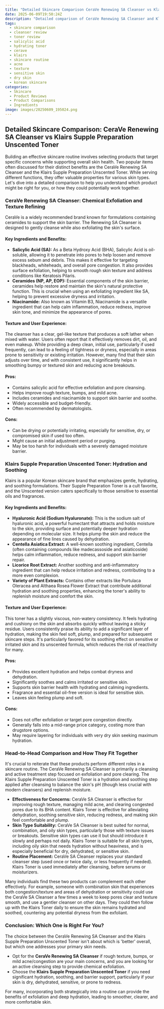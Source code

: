 ```yaml
---
title: "Detailed Skincare Comparison CeraVe Renewing SA Cleanser vs Klairs Supple Preparation Unscented Toner"
date: 2025-06-09T19:50:24Z
description: "Detailed comparison of CeraVe Renewing SA Cleanser and Klairs Supple Preparation Unscented Toner. Learn about ingredients, benefits, and best use cases for your skin type."
tags:
  - skincare comparison
  - cleanser review
  - toner review
  - salicylic acid
  - hydrating toner
  - cerave
  - klairs
  - skincare routine
  - acne
  - texture
  - sensitive skin
  - dry skin
  - korean skincare
categories:
  - Skincare
  - Product Reviews
  - Product Comparisons
  - Ingredients
image: images/20250609_195024.png
---
```


## Detailed Skincare Comparison: CeraVe Renewing SA Cleanser vs Klairs Supple Preparation Unscented Toner

Building an effective skincare routine involves selecting products that target specific concerns while supporting overall skin health. Two popular items often discussed for their distinct benefits are the CeraVe Renewing SA Cleanser and the Klairs Supple Preparation Unscented Toner. While serving different functions, they offer valuable properties for various skin types. Let's dive into a detailed comparison to help you understand which product might be right for you, or how they could potentially work together.

### CeraVe Renewing SA Cleanser: Chemical Exfoliation and Texture Refining

CeraVe is a widely recommended brand known for formulations containing ceramides to support the skin barrier. The Renewing SA Cleanser is designed to gently cleanse while also exfoliating the skin's surface.

#### Key Ingredients and Benefits:

*   **Salicylic Acid (SA):** As a Beta Hydroxy Acid (BHA), Salicylic Acid is oil-soluble, allowing it to penetrate into pores to help loosen and remove excess sebum and debris. This makes it effective for targeting blackheads, whiteheads, and overall pore congestion. It also provides surface exfoliation, helping to smooth rough skin texture and address conditions like Keratosis Pilaris.
*   **Ceramides (NP, AP, EOP):** Essential components of the skin barrier, ceramides help restore and maintain the skin's natural protective function. This is crucial when using an exfoliating ingredient like SA, helping to prevent excessive dryness and irritation.
*   **Niacinamide:** Also known as Vitamin B3, Niacinamide is a versatile ingredient that can help calm inflammation, reduce redness, improve skin tone, and minimize the appearance of pores.

#### Texture and User Experience:

The cleanser has a clear, gel-like texture that produces a soft lather when mixed with water. Users often report that it effectively removes dirt, oil, and even makeup. While providing a deep clean, initial use, particularly if used frequently, can lead to a feeling of tightness or dryness, especially in areas prone to sensitivity or existing irritation. However, many find that their skin adjusts over time, and with consistent use, it significantly helps in smoothing bumpy or textured skin and reducing acne breakouts.

#### Pros:

*   Contains salicylic acid for effective exfoliation and pore cleansing.
*   Helps improve rough texture, bumps, and mild acne.
*   Includes ceramides and niacinamide to support skin barrier and soothe.
*   Widely accessible and budget-friendly.
*   Often recommended by dermatologists.

#### Cons:

*   Can be drying or potentially irritating, especially for sensitive, dry, or compromised skin if used too often.
*   Might cause an initial adjustment period or purging.
*   May be too harsh for individuals with a severely damaged moisture barrier.

### Klairs Supple Preparation Unscented Toner: Hydration and Soothing

Klairs is a popular Korean skincare brand that emphasizes gentle, hydrating, and soothing formulations. Their Supple Preparation Toner is a cult favorite, and the Unscented version caters specifically to those sensitive to essential oils and fragrances.

#### Key Ingredients and Benefits:

*   **Hyaluronic Acid (Sodium Hyaluronate):** This is the sodium salt of hyaluronic acid, a powerful humectant that attracts and holds moisture to the skin, providing surface and potentially deeper hydration depending on molecular size. It helps plump the skin and reduce the appearance of fine lines caused by dehydration.
*   **Centella Asiatica Extract:** A well-known soothing ingredient, Centella (often containing compounds like madecassoside and asiaticoside) helps calm inflammation, reduce redness, and support skin barrier repair.
*   **Licorice Root Extract:** Another soothing and anti-inflammatory ingredient that can help reduce irritation and redness, contributing to a more even complexion.
*   **Variety of Plant Extracts:** Contains other extracts like Portulaca Oleracea and Althaea Rosea Flower Extract that contribute additional hydration and soothing properties, enhancing the toner's ability to replenish moisture and comfort the skin.

#### Texture and User Experience:

This toner has a slightly viscous, non-watery consistency. It feels hydrating and cushiony on the skin and absorbs quickly without leaving a sticky residue. Users consistently praise its ability to add a significant layer of hydration, making the skin feel soft, plump, and prepared for subsequent skincare steps. It's particularly favored for its soothing effect on sensitive or irritated skin and its unscented formula, which reduces the risk of reactivity for many.

#### Pros:

*   Provides excellent hydration and helps combat dryness and dehydration.
*   Significantly soothes and calms irritated or sensitive skin.
*   Supports skin barrier health with hydrating and calming ingredients.
*   Fragrance and essential oil-free version is ideal for sensitive skin.
*   Leaves skin feeling plump and soft.

#### Cons:

*   Does not offer exfoliation or target pore congestion directly.
*   Generally falls into a mid-range price category, costing more than drugstore options.
*   May require layering for individuals with very dry skin seeking maximum hydration.

### Head-to-Head Comparison and How They Fit Together

It's crucial to reiterate that these products perform different roles in a skincare routine. The CeraVe Renewing SA Cleanser is primarily a cleansing and active treatment step focused on exfoliation and pore clearing. The Klairs Supple Preparation Unscented Toner is a hydration and soothing step applied after cleansing to balance the skin's pH (though less crucial with modern cleansers) and replenish moisture.

*   **Effectiveness for Concerns:** CeraVe SA Cleanser is effective for improving rough texture, managing mild acne, and clearing congested pores due to its BHA content. Klairs Toner is effective for alleviating dehydration, soothing sensitive skin, reducing redness, and making skin feel comfortable and plump.
*   **Skin Type Suitability:** CeraVe SA Cleanser is best suited for normal, combination, and oily skin types, particularly those with texture issues or breakouts. Sensitive skin types can use it but should introduce it slowly and perhaps not daily. Klairs Toner is suitable for all skin types, including oily skin that needs hydration without heaviness, and is especially beneficial for dry, dehydrated, or sensitive skin.
*   **Routine Placement:** CeraVe SA Cleanser replaces your standard cleanser step (used once or twice daily, or less frequently if needed). Klairs Toner is used immediately after cleansing, before serums or moisturizers.

Many individuals find these two products can complement each other effectively. For example, someone with combination skin that experiences both congestion/texture and areas of dehydration or sensitivity could use the CeraVe SA Cleanser a few times a week to keep pores clear and texture smooth, and use a gentler cleanser on other days. They could then follow up with the Klairs Toner daily to ensure the skin remains hydrated and soothed, countering any potential dryness from the exfoliant.

### Conclusion: Which One is Right For You?

The choice between the CeraVe Renewing SA Cleanser and the Klairs Supple Preparation Unscented Toner isn't about which is 'better' overall, but which one addresses your primary skin needs.

*   Opt for the **CeraVe Renewing SA Cleanser** if rough texture, bumps, or mild acne/congestion are your main concerns, and you are looking for an active cleansing step to provide chemical exfoliation.
*   Choose the **Klairs Supple Preparation Unscented Toner** if you need significant hydration, soothing, and barrier support, particularly if your skin is dry, dehydrated, sensitive, or prone to redness.

For many, incorporating both strategically into a routine can provide the benefits of exfoliation and deep hydration, leading to smoother, clearer, and more comfortable skin.

